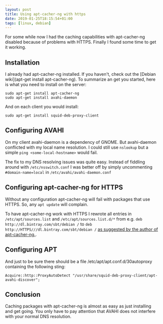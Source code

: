 ```yaml
---
layout: post
title: Using apt-cacher-ng with https
date: 2019-01-25T18:15:54+01:00
tags: [linux, debian]
---
```


For some while now I had the caching capabilities with apt-cacher-ng disabled because of problems with HTTPS. Finally I found some time to get it working.

## Installation
I already had apt-cacher-ng installed. If you haven't, check out the [Debian wiki](apt-get install apt-cacher-ng). To summarize an get you started, here is what you need to install on the server:

    sudo apt-get install apt-cacher-ng
    sudo apt-get install avahi-daemon
    
And on each client you would install:

    sudo apt-get install squid-deb-proxy-client
    
## Configuring AVAHI

On my client avahi-daemon is a dependency of GNOME. But avahi-daemon conflicted with my local name resolution. I could still use `nslookup` but a simple `ping <some-local-hostname>` would fail.

The fix to my DNS resolving issues was quite easy. Instead of fiddling around with `/etc/nsswitch.conf` I was better off by simply uncommenting `#domain-name=local` in `/etc/avahi/avahi-daemon.conf`

## Configuring apt-cacher-ng for HTTPS

Without any configuration apt-cacher-ng will fail with packages that use HTTPS. So, any `apt update` will complain.

To have apt-cacher-ng work with HTTPS I rewrote all entries in `/etc/apt/sources.list` and `/etc/apt/sources.list.d/*` from e.g. `deb http://dl.bintray.com/sbt/debian /` to `deb http://HTTPS///dl.bintray.com/sbt/debian /` [as suggested by the author of apt-cacher-ng.](https://www.unix-ag.uni-kl.de/~bloch/acng/html/howtos.html#ssluse).

## Configuring APT

And just to be sure there should be a file /etc/apt/apt.conf.d/30autoproxy containing the following sting:

    Acquire::http::ProxyAutoDetect "/usr/share/squid-deb-proxy-client/apt-avahi-discover";

## Conclusion

Caching packages with apt-cacher-ng is almost as easy as just installing and get going. You only have to pay attention that AVAHI does not interfere with your normal DNS resolution.
    

